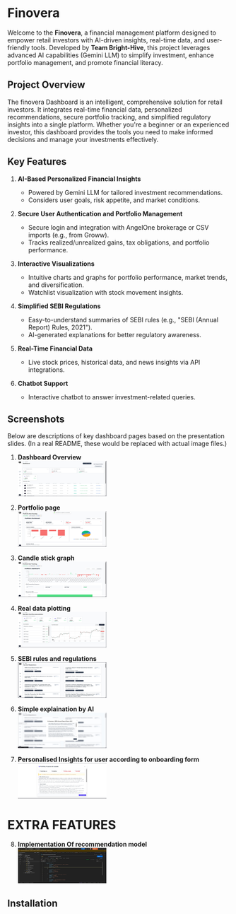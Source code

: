 # Finovera

Welcome to the **Finovera**, a financial management platform designed to empower retail investors with AI-driven insights, real-time data, and user-friendly tools. Developed by **Team Bright-Hive**, this project leverages advanced AI capabilities (Gemini LLM) to simplify investment, enhance portfolio management, and promote financial literacy.

## Project Overview

The finovera Dashboard is an intelligent, comprehensive solution for retail investors. It integrates real-time financial data, personalized recommendations, secure portfolio tracking, and simplified regulatory insights into a single platform. Whether you're a beginner or an experienced investor, this dashboard provides the tools you need to make informed decisions and manage your investments effectively.

## Key Features

1. **AI-Based Personalized Financial Insights**
   - Powered by Gemini LLM for tailored investment recommendations.
   - Considers user goals, risk appetite, and market conditions.

2. **Secure User Authentication and Portfolio Management**
   - Secure login and integration with AngelOne brokerage or CSV imports (e.g., from Groww).
   - Tracks realized/unrealized gains, tax obligations, and portfolio performance.

3. **Interactive Visualizations**
   - Intuitive charts and graphs for portfolio performance, market trends, and diversification.
   - Watchlist visualization with stock movement insights.

4. **Simplified SEBI Regulations**
   - Easy-to-understand summaries of SEBI rules (e.g., "SEBI (Annual Report) Rules, 2021").
   - AI-generated explanations for better regulatory awareness.

5. **Real-Time Financial Data**
   - Live stock prices, historical data, and news insights via API integrations.

6. **Chatbot Support**
   - Interactive chatbot to answer investment-related queries.

## Screenshots

Below are descriptions of key dashboard pages based on the presentation slides. (In a real README, these would be replaced with actual image files.)

1. **Dashboard Overview**<br>
   <img src="./Screens/1.jpeg" alt="Logo" width="200" height="80">

2. <b>Portfolio page</b> <br>
   <img src="./Screens/2.jpeg" alt="Logo" width="200" height="80">

3. **Candle stick graph**<br>
   <img src="./Screens/3.jpeg" alt="Logo" width="200" height="80">

4. **Real data plotting**<br>
   <img src="./Screens/4.jpeg" alt="Logo" width="200" height="80">

5. **SEBI rules and regulations**<br>
   <img src="./Screens/5.jpeg" alt="Logo" width="200" height="80">

6. **Simple explaination by AI**<br>
   <img src="./Screens/6.jpeg" alt="Logo" width="200" height="80">

7. **Personalised Insights for user according to onboarding form**<br>
   <img src="./Screens/7.jpeg" alt="Logo" width="200" height="80">


# EXTRA FEATURES
8. **Implementation Of recommendation model**<br>
   <img src="./Screens/8.jpeg" alt="Logo" width="200" height="80">
## Installation
